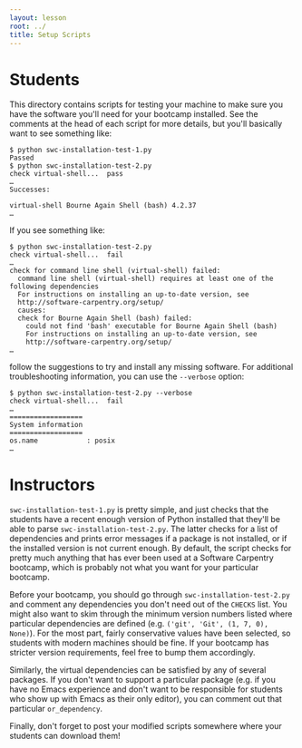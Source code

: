 ```yaml
---
layout: lesson
root: ../
title: Setup Scripts
---
```


Students
========

This directory contains scripts for testing your machine to make sure
you have the software you'll need for your bootcamp installed.  See
the comments at the head of each script for more details, but you'll
basically want to see something like:

    $ python swc-installation-test-1.py
    Passed
    $ python swc-installation-test-2.py
    check virtual-shell...  pass
    …
    Successes:

    virtual-shell Bourne Again Shell (bash) 4.2.37
    …

If you see something like:

    $ python swc-installation-test-2.py
    check virtual-shell...  fail
    …
    check for command line shell (virtual-shell) failed:
      command line shell (virtual-shell) requires at least one of the following dependencies
      For instructions on installing an up-to-date version, see
      http://software-carpentry.org/setup/
      causes:
      check for Bourne Again Shell (bash) failed:
        could not find 'bash' executable for Bourne Again Shell (bash)
        For instructions on installing an up-to-date version, see
        http://software-carpentry.org/setup/
    …

follow the suggestions to try and install any missing software.  For
additional troubleshooting information, you can use the `--verbose`
option:

    $ python swc-installation-test-2.py --verbose
    check virtual-shell...  fail
    …
    ==================
    System information
    ==================
    os.name            : posix
    …

Instructors
===========

`swc-installation-test-1.py` is pretty simple, and just checks that
the students have a recent enough version of Python installed that
they'll be able to parse `swc-installation-test-2.py`.  The latter
checks for a list of dependencies and prints error messages if a
package is not installed, or if the installed version is not current
enough.  By default, the script checks for pretty much anything that
has ever been used at a Software Carpentry bootcamp, which is
probably not what you want for your particular bootcamp.

Before your bootcamp, you should go through
`swc-installation-test-2.py` and comment any dependencies you don't
need out of the `CHECKS` list.  You might also want to skim through
the minimum version numbers listed where particular dependencies are
defined (e.g. `('git', 'Git', (1, 7, 0), None)`).  For the most part,
fairly conservative values have been selected, so students with modern
machines should be fine.  If your bootcamp has stricter version
requirements, feel free to bump them accordingly.

Similarly, the virtual dependencies can be satisfied by any of several
packages.  If you don't want to support a particular package (e.g. if
you have no Emacs experience and don't want to be responsible for
students who show up with Emacs as their only editor), you can comment
out that particular `or_dependency`.

Finally, don't forget to post your modified scripts somewhere where
your students can download them!

